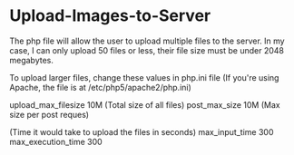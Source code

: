 # Upload-Images-to-Server 
The php file will allow the user to upload multiple files to the server.
In my case, I can only upload 50 files or less, their file size must be under 2048 megabytes.

To upload larger files, change these values in php.ini file (If you're using Apache, the file is at /etc/php5/apache2/php.ini)

upload_max_filesize 10M (Total size of all files)
post_max_size 10M (Max size per post reques)

(Time it would take to upload the files in seconds)
max_input_time 300
max_execution_time 300
